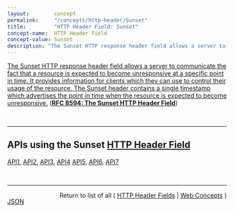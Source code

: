 ```yaml
---
layout:        concept
permalink:     "/concepts/http-header/Sunset"
title:         "HTTP Header Field: Sunset"
concept-name:  HTTP Header Field
concept-value: Sunset
description: "The Sunset HTTP response header field allows a server to communicate the fact that a resource is expected to become unresponsive at a specific point in time. It provides information for clients which they can use to control their usage of the resource. The Sunset header contains a single timestamp which advertises the point in time when the resource is expected to become unresponsive."
---
```


[The Sunset HTTP response header field allows a server to communicate the fact that a resource is expected to become unresponsive at a specific point in time. It provides information for clients which they can use to control their usage of the resource. The Sunset header contains a single timestamp which advertises the point in time when the resource is expected to become unresponsive.](http://tools.ietf.org/html/rfc8594#section-3 "Read documentation for HTTP Header Field &#34;Sunset&#34;") (**[RFC 8594: The Sunset HTTP Header Field](/specs/IETF/RFC/8594 "This specification defines the Sunset HTTP response header field, which indicates that a URI is likely to become unresponsive at a specified point in the future. It also defines a sunset link relation type that allows linking to resources providing information about an upcoming resource or service sunset.")**)

<br/>
<hr/>

## APIs using the Sunset [HTTP Header Field](..)

[API1](http://example.com), [API2](http://example.com), [API3](http://example.com), [API4](http://example.com) [API5](http://example.com), [API6](http://example.com), [API7](http://example.com)

<br/>
<hr/>

<p style="float : left"><a href="./Sunset.json" title="JSON representing this particular Web Concept value">JSON</a></p>
<p style="text-align: right">Return to list of all ( <a href="../http-header/">HTTP Header Fields</a> | <a href="../">Web Concepts</a> )</p>
